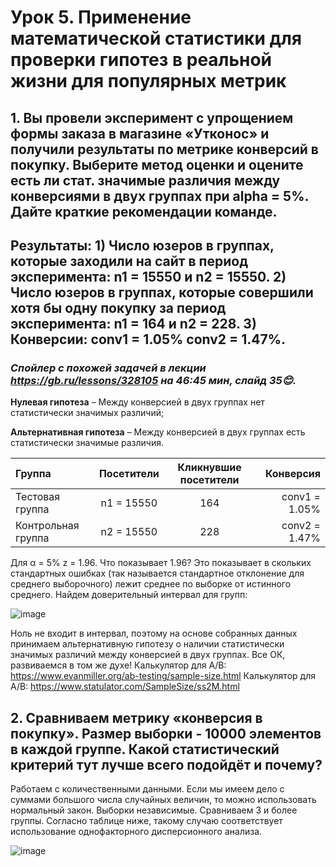 # Урок 5. Применение математической статистики для проверки гипотез в реальной жизни для популярных метрик
## 1. Вы провели эксперимент c упрощением формы заказа в магазине «Утконос» и получили результаты по метрике конверсий в покупку. Выберите метод оценки и оцените есть ли стат. значимые различия между конверсиями в двух группах при alpha = 5%. Дайте краткие рекомендации команде.
## Результаты: 1) Число юзеров в группах, которые заходили на сайт в период эксперимента: n1 = 15550 и n2 = 15550. 2) Число юзеров в группах, которые совершили хотя бы одну покупку за период эксперимента: n1 = 164 и n2 = 228. 3) Конверсии: conv1 = 1.05% conv2 = 1.47%.
### _**Спойлер с похожей задачей в лекции https://gb.ru/lessons/328105 на 46:45 мин, слайд 35😊.**_
**Нулевая гипотеза** – Между конверсией в двух группах нет статистически значимых различий;

**Альтернативная гипотеза** – Между конверсией в двух группах есть статистически значимые различия.

| Группа | Посетители | Кликнувшие посетители | Конверсия |
|:-------|:----------:|:---------------------:|----------:|
| Тестовая группа | n1 = 15550 | 164 | conv1 = 1.05% |
| Контрольная группа | n2 = 15550 | 228 | conv2 = 1.47%|

Для α = 5%   z = 1.96. Что показывает 1.96? Это показывает в скольких стандартных ошибках (так называется стандартное отклонение для среднего выборочного) лежит среднее по выборке от истинного среднего.
Найдем доверительный интервал для групп:

![image](https://github.com/Alexan-7/AB-testing_seminars/assets/112006440/19b000a9-67bd-4248-9e2d-9c8cde606147)

Ноль не входит в интервал, поэтому на основе собранных данных принимаем альтернативную гипотезу о наличии статистически значимых различий между конверсией в двух группах. Все ОК, развиваемся в том же духе!
Калькулятор для А/В: https://www.evanmiller.org/ab-testing/sample-size.html
Калькулятор для А/В: https://www.statulator.com/SampleSize/ss2M.html

## 2. Сравниваем метрику «конверсия в покупку». Размер выборки - 10000 элементов в каждой группе. Какой статистический критерий тут лучше всего подойдёт и почему?
Работаем с количественными данными. Если мы имеем дело с суммами большого числа случайных величин, то можно использовать нормальный закон. Выборки независимые. Сравниваем 3 и более группы.
Согласно таблице ниже, такому случаю соответствует использование однофакторного дисперсионного анализа. 

![image](https://github.com/Alexan-7/AB-testing_seminars/assets/112006440/91f9c63b-9519-46c7-814e-b04eac51777d)
